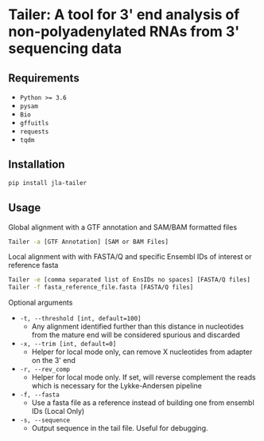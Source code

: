 # Tailer: A tool for 3' end analysis of non-polyadenylated RNAs from 3' sequencing data

## Requirements
- ``Python >= 3.6``
- ``pysam``
- ``Bio``
- ``gffuitls``
- ``requests``
- ``tqdm``

## Installation

```bash
pip install jla-tailer
```

## Usage

Global alignment with a GTF annotation and SAM/BAM formatted files
```bash
Tailer -a [GTF Annotation] [SAM or BAM Files]
```

Local alignment with with FASTA/Q and specific Ensembl IDs of interest or reference fasta
```bash
Tailer -e [comma separated list of EnsIDs no spaces] [FASTA/Q files]
Tailer -f fasta_reference_file.fasta [FASTA/Q files]
```

Optional arguments

* ``-t, --threshold [int, default=100]``
    - Any alignment identified further than this distance in nucleotides from the mature end will be considered spurious and discarded
* ``-x, --trim [int, default=0]``
    - Helper for local mode only, can remove X nucleotides from adapter on the 3' end
* ``-r, --rev_comp``
    - Helper for local mode only. If set, will reverse complement the reads which is necessary for the Lykke-Andersen pipeline
* ``-f, --fasta``
    - Use a fasta file as a reference instead of building one from ensembl IDs (Local Only)
* ``-s, --sequence``
    - Output sequence in the tail file. Useful for debugging.


